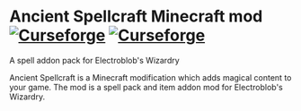# Ancient Spellcraft Minecraft mod [![Curseforge](http://cf.way2muchnoise.eu/full_ancient-spellcraft_downloads.svg)](https://minecraft.curseforge.com/projects/ancient-spellcraft) [![Curseforge](http://cf.way2muchnoise.eu/versions/For%20MC_ancient-spellcraft_all.svg)](http://www.curseforge.com/minecraft/mc-mods/ancient-spellcraft/files)

A spell addon pack for Electroblob's Wizardry

Ancient Spellcraft is a Minecraft modification which adds magical content to your game. The mod is a spell pack and item addon mod for Electroblob's Wizardry.